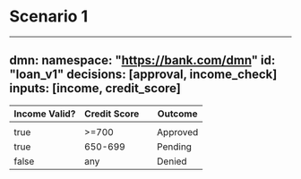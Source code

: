 # Scenario 1

---
dmn:
  namespace: "https://bank.com/dmn"
  id: "loan_v1"
  decisions: [approval, income_check]
  inputs: [income, credit_score]
---


| Income Valid? | Credit Score | | Outcome  |
|---------------|--------------|-|----------|
|               |              | |          |
| true          | >=700        | | Approved |
| true          | 650-699      | | Pending  |
| false         | any          | | Denied   |

